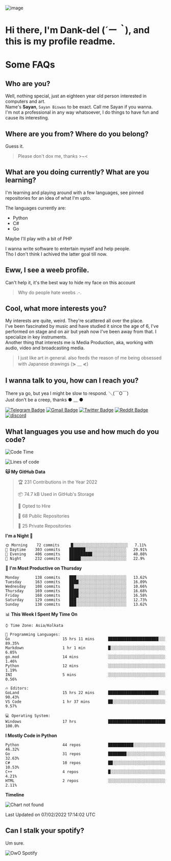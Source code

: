 ![image](https://user-images.githubusercontent.com/63096193/125182844-29f20800-e22f-11eb-8dc9-b0f2d29647bb.png)

# **Hi there, I'm Dank-del (*´ー｀*), and this is my profile readme.**
<!--  [![Profile views](https://gpvc.arturio.dev/dank-del)](https://github.com/dank-del) -->
# Some FAQs

## **Who are you?**

Well, nothing special, just an eighteen year old person interested in computers and art. \
Name's **Sayan**, `Sayan Biswas` to be exact. Call me Sayan if you wanna. \
I'm not a professional in any way whatsoever, I do things to have fun and cause its interesting.

## **Where are you from? Where do you belong?**

Guess it.
> Please don't dox me, thanks >~<

## **What are you doing currently? What are you learning?**

I'm learning and playing around with a few languages, see pinned repositories for an idea of what I'm upto.

The languages currently are:

- Python
- C#
- Go

Maybe I'll play with a bit of PHP

I wanna write software to entertain myself and help people. \
Tho I don't think I achived the latter goal till now.

## **Eww, I see a weeb profile.**

Can't help it, it's the best way to hide my face on this account
> Why do people hate weebs .-.

## **Cool, what more interests you?**

My interests are quite, weird. They're scattered all over the place. \
I've been fascinated by music and have studied it since the age of 6, I've performed on stage and on air but yeah now I've been away from that. I specialize in key instruments. \
Another thing that interests me is Media Production, aka, working with audio, video and broadcasting media.

> I just like art in general. also feeds the reason of me being obsessed with Japanese drawings (⋟ ﹏ ⋞)

## **I wanna talk to you, how can I reach you?**

There ya go, but yea I might be slow to respond. ＼(￣O￣) \
Just don't be a creep, thanks ● ﹏ ●

[![Telegram Badge](https://img.shields.io/badge/-dank_as_fuck-1ca0f1?style=flat-square&logo=telegram&logoColor=white&link=https://t.me/dank_as_fuck)](https://t.me/dank_as_fuck)
[![Gmail Badge](https://img.shields.io/badge/-chizuru@kanojo.tk-c14438?style=flat-square&logo=Gmail&logoColor=white&link=mailto:chizuru@kanojo.tk)](mailto:chizuru@kanojo.tk)
[![Twitter Badge](https://img.shields.io/twitter/follow/TheDankDel?style=social)](https://twitter.com/TheDankDel)
[![Reddit Badge](https://img.shields.io/reddit/user-karma/combined/dank_as_fuck_?style=social)](https://www.reddit.com/user/dank_as_fuck_/)
[![discord](https://discord-md-badge.vercel.app/api/shield/506536929152466945?style=social)](https://discordapp.com/users/506536929152466945)

## **What languages you use and how much do you code?**

<!--START_SECTION:waka-->
![Code Time](http://img.shields.io/badge/Code%20Time-445%20hrs%2017%20mins-blue)

![Lines of code](https://img.shields.io/badge/From%20Hello%20World%20I%27ve%20Written-865%20Thousand%20lines%20of%20code-blue)

**🐱 My GitHub Data** 

> 🏆 231 Contributions in the Year 2022
 > 
> 📦 74.7 kB Used in GitHub's Storage 
 > 
> 💼 Opted to Hire
 > 
> 📜 68 Public Repositories 
 > 
> 🔑 25 Private Repositories  
 > 
**I'm a Night 🦉** 

```text
🌞 Morning    72 commits     █░░░░░░░░░░░░░░░░░░░░░░░░   7.11% 
🌆 Daytime    303 commits    ███████░░░░░░░░░░░░░░░░░░   29.91% 
🌃 Evening    406 commits    ██████████░░░░░░░░░░░░░░░   40.08% 
🌙 Night      232 commits    █████░░░░░░░░░░░░░░░░░░░░   22.9%

```
📅 **I'm Most Productive on Thursday** 

```text
Monday       138 commits    ███░░░░░░░░░░░░░░░░░░░░░░   13.62% 
Tuesday      163 commits    ████░░░░░░░░░░░░░░░░░░░░░   16.09% 
Wednesday    108 commits    ██░░░░░░░░░░░░░░░░░░░░░░░   10.66% 
Thursday     169 commits    ████░░░░░░░░░░░░░░░░░░░░░   16.68% 
Friday       168 commits    ████░░░░░░░░░░░░░░░░░░░░░   16.58% 
Saturday     129 commits    ███░░░░░░░░░░░░░░░░░░░░░░   12.73% 
Sunday       138 commits    ███░░░░░░░░░░░░░░░░░░░░░░   13.62%

```


📊 **This Week I Spent My Time On** 

```text
⌚︎ Time Zone: Asia/Kolkata

💬 Programming Languages: 
Go                       15 hrs 11 mins      ██████████████████████░░░   89.35% 
Markdown                 1 hr 1 min          █░░░░░░░░░░░░░░░░░░░░░░░░   6.05% 
go.mod                   14 mins             ░░░░░░░░░░░░░░░░░░░░░░░░░   1.46% 
Python                   12 mins             ░░░░░░░░░░░░░░░░░░░░░░░░░   1.19% 
INI                      5 mins              ░░░░░░░░░░░░░░░░░░░░░░░░░   0.56%

🔥 Editors: 
GoLand                   15 hrs 22 mins      ██████████████████████░░░   90.43% 
VS Code                  1 hr 37 mins        ██░░░░░░░░░░░░░░░░░░░░░░░   9.57%

💻 Operating System: 
Windows                  17 hrs              █████████████████████████   100.0%

```

**I Mostly Code in Python** 

```text
Python                   44 repos            ███████████░░░░░░░░░░░░░░   46.32% 
Go                       31 repos            ████████░░░░░░░░░░░░░░░░░   32.63% 
C#                       10 repos            ██░░░░░░░░░░░░░░░░░░░░░░░   10.53% 
C++                      4 repos             █░░░░░░░░░░░░░░░░░░░░░░░░   4.21% 
HTML                     2 repos             ░░░░░░░░░░░░░░░░░░░░░░░░░   2.11%

```


**Timeline**

![Chart not found](https://raw.githubusercontent.com/Dank-del/Dank-del/main/charts/bar_graph.png) 


 Last Updated on 07/02/2022 17:14:02 UTC
<!--END_SECTION:waka-->

## **Can I stalk your spotify?**

Um sure.

![OwO Spotify](https://spotify-recently-played-readme.vercel.app/api?user=31fdrsslnr7nvq4ytqwtw7c4rxfm&count=5)
